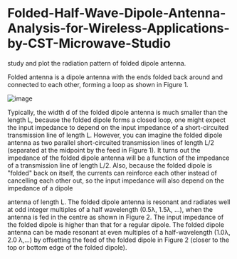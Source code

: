 # Folded-Half-Wave-Dipole-Antenna-Analysis-for-Wireless-Applications-by-CST-Microwave-Studio
study and plot the radiation pattern of folded dipole antenna.

Folded antenna is a dipole antenna with the ends folded back around and connected
to each other, forming a loop as shown in Figure 1.

![image](https://user-images.githubusercontent.com/58098260/115161106-0ee28280-a09c-11eb-9e96-b91d1c9f52f0.png)


Typically, the width d of the folded dipole antenna is much smaller than the length
L, because the folded dipole forms a closed loop, one might expect the input
impedance to depend on the input impedance of a short-circuited transmission line
of length L. However, you can imagine the folded dipole antenna as two parallel
short-circuited transmission lines of length L/2 (separated at the midpoint by the feed
in Figure 1). It turns out the impedance of the folded dipole antenna will be a function
of the impedance of a transmission line of length L/2. Also, because the folded dipole
is "folded" back on itself, the currents can reinforce each other instead of cancelling
each other out, so the input impedance will also depend on the impedance of a dipole

antenna of length L. The folded dipole antenna is resonant and radiates well at odd
integer multiples of a half wavelength (0.5λ, 1.5λ, ...), when the antenna is fed in the
centre as shown in Figure 2. The input impedance of the folded dipole is higher than
that for a regular dipole. The folded dipole antenna can be made resonant at even
multiples of a half-wavelength (1.0λ, 2.0 λ,...) by offsetting the feed of the folded
dipole in Figure 2 (closer to the top or bottom edge of the folded dipole).
